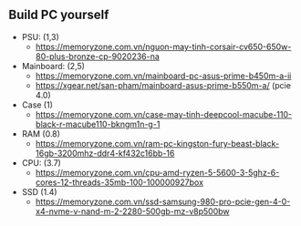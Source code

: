 ## Build PC yourself

- PSU:  (1,3)
  - https://memoryzone.com.vn/nguon-may-tinh-corsair-cv650-650w-80-plus-bronze-cp-9020236-na
- Mainboard: (2,5)
  - https://memoryzone.com.vn/mainboard-pc-asus-prime-b450m-a-ii 
  - https://xgear.net/san-pham/mainboard-asus-prime-b550m-a/ (pcie 4.0)
- Case (1)
  - https://memoryzone.com.vn/case-may-tinh-deepcool-macube-110-black-r-macube110-bkngm1n-g-1
- RAM (0.8)
  - https://memoryzone.com.vn/ram-pc-kingston-fury-beast-black-16gb-3200mhz-ddr4-kf432c16bb-16
- CPU: (3.7)
  - https://memoryzone.com.vn/cpu-amd-ryzen-5-5600-3-5ghz-6-cores-12-threads-35mb-100-100000927box
- SSD (1.4)
  - https://memoryzone.com.vn/ssd-samsung-980-pro-pcie-gen-4-0-x4-nvme-v-nand-m-2-2280-500gb-mz-v8p500bw
